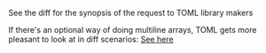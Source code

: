 See the diff for the synopsis of the request to TOML library makers

If there's an optional way of doing multiline arrays, TOML gets more pleasant to look at in diff scenarios:
[See here](https://github.com/paul-hammant/toml-arrays-feature-request/commit/99838390b968b7c6c42bc4e429a5215676de6d69)
